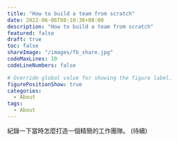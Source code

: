 ```yaml
---
title: "How to build a team from scratch"
date: 2022-06-06T08:10:36+08:00
description: "How to build a team from scratch"
featured: false
draft: true
toc: false
shareImage: "/images/fb_share.jpg"
codeMaxLines: 10
codeLineNumbers: false

# Override global value for showing the figure label.
figurePositionShow: true
categories:
  - About
tags:
  - About
---
```


紀錄一下當時怎麼打造一個精簡的工作團隊。 (待續)
